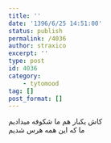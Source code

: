 ```yaml
---
title: ''
date: '1396/6/25 14:51:00'
status: publish
permalink: /4036
author: straxico
excerpt: ''
type: post
id: 4036
category:
    - tytomood
tag: []
post_format: []
---
```

کاش یکبار هم ما شکوفه میدادیم  
ما که این همه هرس شدیم